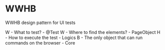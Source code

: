 # WWHB
WWHB design pattern for UI tests

W - What to test? - @Test
W - Where to find the elements? - PageObject
H - How to execute the test - Logics
B - The only object that can run commands on the browser - Core
